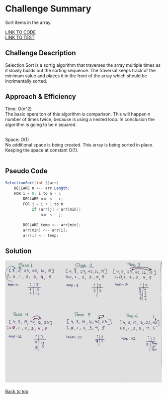# Challenge Summary
Sort items in the array. 

[LINK TO CODE](https://github.com/daesy13/data-structures-and-algorithms/blob/master/code401challenges/src/main/java/code401challenges/InsertionSort/InsertionSort.java)</br>
[LINK TO TEST](https://github.com/daesy13/data-structures-and-algorithms/blob/master/code401challenges/src/test/java/code401challenges/InsertionSortTest/InsertionSortTest.java)</br>

## Challenge Description
Selection Sort is a sortig algorithm that traverses the array multiple times as it slowly builds out the sorting sequence. The traversal keeps track of the minimum value and places it in the front of the array which should be incrimentally sorted.</br>

## Approach & Efficiency
Time: O(n^2)</br>
The basic operaiton of this algorithm is comparison. This will happen n number of times twice, because is using a nested loop. In conclusion the algorithm is going to be n squared.</br></br>

Space: O(1)</br>
No additional space is being created. This array is being sorted in place. Keeping the space at constant O(1).</br></br>

## Pseudo Code
```java
SelectionSort(int []arr)   
    DECLARE n <-- arr.Length; 
    FOR i = 0; i to n - 1  
        DECLARE min <-- i; 
        FOR j = i + 1 to n 
            if (arr[j] < arr[min]) 
                min <-- j; 
 
        DECLARE temp <-- arr[min]; 
        arr[min] <-- arr[i]; 
        arr[i] <-- temp; 
```  

## Solution
![sort](../../../../assets/sort1.jpg)</br></br><a href="#top">Back to top</a>
